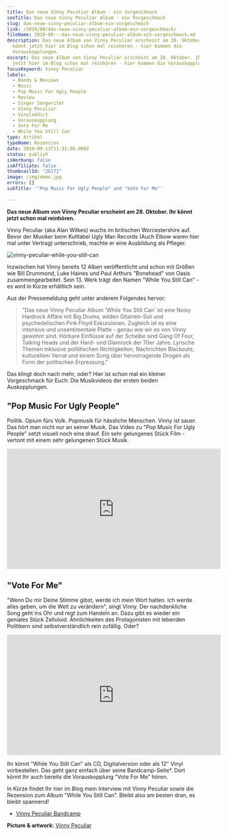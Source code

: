 ```yaml
---
title: Das neue Vinny Peculiar Album - ein Vorgeschmack
seoTitle: Das neue Vinny Peculiar Album - ein Vorgeschmack
slug: das-neue-vinny-peculiar-album-ein-vorgeschmack
link: /2019/09/das-neue-vinny-peculiar-album-ein-vorgeschmack/
fileName: 2019-09---das-neue-vinny-peculiar-album-ein-vorgeschmack.md
description: Das neue Album von Vinny Peculiar erscheint am 28. Oktober. Ihr
  könnt jetzt hier im Blog schon mal reinhören - hier kommen die
  Vorauskopplungen.
excerpt: Das neue Album von Vinny Peculiar erscheint am 28. Oktober. Ihr könnt
  jetzt hier im Blog schon mal reinhören - hier kommen die Vorauskopplungen.
focusKeyword: Vinny Peculiar
labels:
  - Bands & Reviews
  - Music
  - Pop Music For Ugly People
  - Review
  - Singer Songwriter
  - Vinny Peculiar
  - Vinyladdict
  - Vorauskopplung
  - Vote For Me
  - While You Still Can
type: Artikel
typeName: Rezension
date: 2019-09-13T11:31:56.000Z
status: publish
isWerbung: false
isAffiliate: false
thumbnailId: "26171"
image: /img/demo.jpg
errors: []
subTitle: '"Pop Music For Ugly People" und "Vote For Me"'
  
---
```


**Das neue Album von Vinny Peculiar erscheint am 28. Oktober. Ihr könnt jetzt
schon mal reinhören.**

Vinny Peculiar (aka Alan Wilkes) wuchs im britischen Worcestershire auf. Bevor
der Musiker beim Kultlabel Ugly Man Records (Auch Elbow waren hier mal unter
Vertrag) unterschrieb, machte er eine Ausbildung als Pfleger.

![vinny-peculiar-while-you-still-can](http://cardamonchai.com/wp-content/uploads/2019/09/vinny-peculiar-while-you-still-can-400x400.jpeg)

Inzwischen hat Vinny bereits 12 Alben veröffentlicht und schon mit Größen wie
Bill Drummond, Luke Haines und Paul Arthurs "Bonehead" von Oasis
zusammengearbeitet. Sein 13. Werk trägt den Namen "While You Still Can" - es
wird in Kürze erhältlich sein.

Aus der Pressemeldung geht unter anderem Folgendes hervor:

> "Das neue Vinny Peculiar Album 'While You Still Can' ist eine Noisy Hardrock
> Affäre mit Big Drums, wilden Gitarren-Soli und psychedelischen Pink Floyd
> Exkursionen. Zugleich ist es eine intensive und unsentimentale Platte - genau
> wie wir es von Vinny gewohnt sind. Hörbare Einflüsse auf der Scheibe sind Gang
> Of Four, Talking Heads und der Hard- und Glamrock der 70er Jahre. Lyrische
> Themen inklusive polititischen Nichtigkeiten, Nachrichten Blackouts,
> kulturellem Verrat und einem Song über hervorragende Drogen als Form der
> politischen Erpressung."

Das klingt doch nach mehr, oder? Hier ist schon mal ein kleiner Vorgeschmack für
Euch: Die Musikvideos der ersten beiden Auskopplungen.

## "Pop Music For Ugly People"

Politik. Opium fürs Volk. Popmusik für hässliche Menschen. Vinny ist sauer. Das
hört man nicht nur an seiner Musik. Das Video zu "Pop Music For Ugly People"
setzt visuell noch eins drauf. Ein sehr gelungenes Stück Film - vertont mit
einem sehr gelungenen Stück Musik.

<iframe src="https://www.youtube.com/embed/kUhtCOVykAY" width="560" height="315" frameborder="0" allowfullscreen="allowfullscreen"></iframe>

## "Vote For Me"

"Wenn Du mir Deine Stimme gibst, werde ich mein Wort halten. Ich werde alles
geben, um die Welt zu verändern", singt Vinny. Der nachdenkliche Song geht ins
Ohr und regt zum Handeln an. Dazu gibt es wieder ein geniales Stück Zelluloid.
Ähnlichkeiten des Protagonisten mit lebenden Politikern sind selbstverständlich
rein zufällig. Oder?

<iframe src="https://www.youtube.com/embed/srh1yOh-njU" width="560" height="315" frameborder="0" allowfullscreen="allowfullscreen"></iframe>

Ihr könnt "While You Still Can" als CD, Digitalversion oder als 12" Vinyl
vorbestellen. Das geht ganz einfach über seine Bandcamp-Seite\*. Dort könnt Ihr
auch bereits die Vorauskopplung "Vote For Me" hören.

In Kürze findet Ihr hier im Blog mein Interview mit Vinny Peculiar sowie die
Rezension zum Album "While You Still Can". Bleibt also am besten dran, es bleibt
spannend!

- [Vinny Peculiar Bandcamp](https://vinnypeculiar.bandcamp.com/)

**Picture &amp; artwork:**
[Vinny Peculiar](https://vinnypeculiar.com/?fbclid=IwAR1F-yhtN3DoZkDLO8P4xjMD3chrQA4sOLjYYIG4a4uEJSxe7QOaY5f_b4k)

  